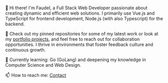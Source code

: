 
👋 Hi there! I'm Faudel, a Full Stack Web Developer passionate about creating dynamic and efficient web solutions. I primarily use Vue.js and TypeScript for frontend development, Node.js (with also Typescript) for the backend.

🔭 Check out my pinned repositories for some of my latest work or look at my [portfolio projects](https://faudel.dev/projets), and feel free to reach out for collaboration opportunities. I thrive in environments that foster feedback culture and continuous growth.

🌱 Currently learning: Go (GoLang) and deepening my knowledge in Computer Science and Web Design.

📫 How to reach me: [Contact](https://faudel.dev/contact)
